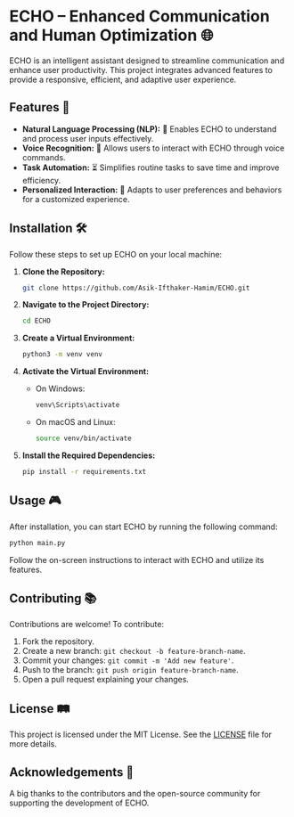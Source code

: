 # ECHO – Enhanced Communication and Human Optimization 🌐

ECHO is an intelligent assistant designed to streamline communication and enhance user productivity. This project integrates advanced features to provide a responsive, efficient, and adaptive user experience.

## Features 🔧

- **Natural Language Processing (NLP):** 🔬 Enables ECHO to understand and process user inputs effectively.
- **Voice Recognition:** 🎤 Allows users to interact with ECHO through voice commands.
- **Task Automation:** ⏳ Simplifies routine tasks to save time and improve efficiency.
- **Personalized Interaction:** 🙏 Adapts to user preferences and behaviors for a customized experience.

## Installation 🛠️

Follow these steps to set up ECHO on your local machine:

1. **Clone the Repository:**

   ```bash
   git clone https://github.com/Asik-Ifthaker-Hamim/ECHO.git
   ```

2. **Navigate to the Project Directory:**

   ```bash
   cd ECHO
   ```

3. **Create a Virtual Environment:**

   ```bash
   python3 -m venv venv
   ```

4. **Activate the Virtual Environment:**

   - On Windows:

     ```bash
     venv\Scripts\activate
     ```

   - On macOS and Linux:

     ```bash
     source venv/bin/activate
     ```

5. **Install the Required Dependencies:**

   ```bash
   pip install -r requirements.txt
   ```

## Usage 🎮

After installation, you can start ECHO by running the following command:

```bash
python main.py
```

Follow the on-screen instructions to interact with ECHO and utilize its features.

## Contributing 📚

Contributions are welcome! To contribute:

1. Fork the repository.
2. Create a new branch: `git checkout -b feature-branch-name`.
3. Commit your changes: `git commit -m 'Add new feature'`.
4. Push to the branch: `git push origin feature-branch-name`.
5. Open a pull request explaining your changes.

## License 🛤

This project is licensed under the MIT License. See the [LICENSE](LICENSE) file for more details.

## Acknowledgements 🌟

A big thanks to the contributors and the open-source community for supporting the development of ECHO.
